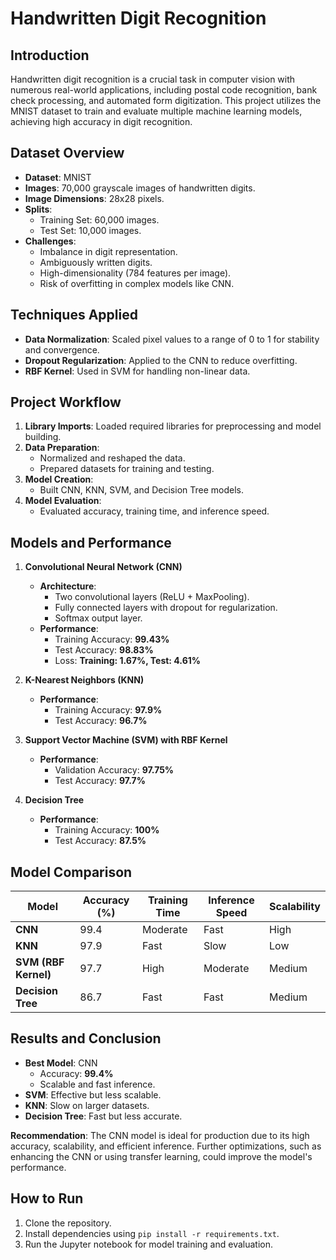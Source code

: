 # Handwritten Digit Recognition

## Introduction
Handwritten digit recognition is a crucial task in computer vision with numerous real-world applications, including postal code recognition, bank check processing, and automated form digitization. This project utilizes the MNIST dataset to train and evaluate multiple machine learning models, achieving high accuracy in digit recognition.

## Dataset Overview
- **Dataset**: MNIST
- **Images**: 70,000 grayscale images of handwritten digits.
- **Image Dimensions**: 28x28 pixels.
- **Splits**:
  - Training Set: 60,000 images.
  - Test Set: 10,000 images.
- **Challenges**:
  - Imbalance in digit representation.
  - Ambiguously written digits.
  - High-dimensionality (784 features per image).
  - Risk of overfitting in complex models like CNN.

## Techniques Applied
- **Data Normalization**: Scaled pixel values to a range of 0 to 1 for stability and convergence.
- **Dropout Regularization**: Applied to the CNN to reduce overfitting.
- **RBF Kernel**: Used in SVM for handling non-linear data.

## Project Workflow
1. **Library Imports**: Loaded required libraries for preprocessing and model building.
2. **Data Preparation**:
   - Normalized and reshaped the data.
   - Prepared datasets for training and testing.
3. **Model Creation**:
   - Built CNN, KNN, SVM, and Decision Tree models.
4. **Model Evaluation**:
   - Evaluated accuracy, training time, and inference speed.

## Models and Performance

1. **Convolutional Neural Network (CNN)**
   - **Architecture**:
     - Two convolutional layers (ReLU + MaxPooling).
     - Fully connected layers with dropout for regularization.
     - Softmax output layer.
   - **Performance**:
     - Training Accuracy: **99.43%**
     - Test Accuracy: **98.83%**
     - Loss: **Training: 1.67%, Test: 4.61%**
   
2. **K-Nearest Neighbors (KNN)**
   - **Performance**:
     - Training Accuracy: **97.9%**
     - Test Accuracy: **96.7%**
   
3. **Support Vector Machine (SVM) with RBF Kernel**
   - **Performance**:
     - Validation Accuracy: **97.75%**
     - Test Accuracy: **97.7%**
   
4. **Decision Tree**
   - **Performance**:
     - Training Accuracy: **100%**
     - Test Accuracy: **87.5%**

## Model Comparison

| **Model**             | **Accuracy (%)** | **Training Time** | **Inference Speed** | **Scalability** |
|-----------------------|------------------|------------------|---------------------|----------------|
| **CNN**               | 99.4             | Moderate         | Fast                | High           |
| **KNN**               | 97.9             | Fast             | Slow                | Low            |
| **SVM (RBF Kernel)**  | 97.7             | High             | Moderate            | Medium         |
| **Decision Tree**     | 86.7             | Fast             | Fast                | Medium         |

## Results and Conclusion
- **Best Model**: CNN
  - Accuracy: **99.4%**
  - Scalable and fast inference.
- **SVM**: Effective but less scalable.
- **KNN**: Slow on larger datasets.
- **Decision Tree**: Fast but less accurate.

**Recommendation**: The CNN model is ideal for production due to its high accuracy, scalability, and efficient inference. Further optimizations, such as enhancing the CNN or using transfer learning, could improve the model's performance.

## How to Run
1. Clone the repository.
2. Install dependencies using `pip install -r requirements.txt`.
3. Run the Jupyter notebook for model training and evaluation.
